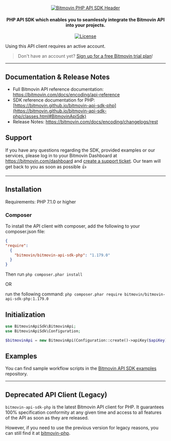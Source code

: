 <p align="center">
  <a href="https://www.bitmovin.com">
    <img alt="Bitmovin PHP API SDK Header" src="https://cdn.bitmovin.com/frontend/encoding/openapi-clients/readme-headers/ReadmeHeader_PHP.png" >
  </a>

  <h4 align="center">
    PHP API SDK which enables you to seamlessly integrate the Bitmovin API into your projects.
  </h4>

  <p align="center">
    <a href="LICENSE"><img src="https://img.shields.io/badge/License-MIT-yellow.svg" alt="License"></img></a>
  </p>
</p>

Using this API client requires an active account.

> Don't have an account yet? [Sign up for a free Bitmovin trial plan](https://dashboard.bitmovin.com/signup)!

---

## Documentation & Release Notes
+ Full Bitmovin API reference documentation: https://bitmovin.com/docs/encoding/api-reference
+ SDK reference documentation for PHP: [https://bitmovin.github.io/bitmovin-api-sdk-php](https://bitmovin.github.io/bitmovin-api-sdk-php/classes.html#BitmovinApiSdk)
+ Release Notes: https://bitmovin.com/docs/encoding/changelogs/rest

## Support
If you have any questions regarding the SDK, provided examples or our services, please log in to your Bitmovin Dashboard at https://bitmovin.com/dashboard and [create a support ticket](https://bitmovin.com/dashboard/support/cases/create?tab=encoding). Our team will get back to you as soon as possible :+1:

---

## Installation

Requirements: PHP 7.1.0 or higher

### Composer

To install the API client with composer, add the following to your composer.json file:

```json
{
"require":
  {
    "bitmovin/bitmovin-api-sdk-php": "1.179.0"
  }
}
```

Then run `php composer.phar install`

OR

run the following command: `php composer.phar require bitmovin/bitmovin-api-sdk-php:1.179.0`

## Initialization

```php
use BitmovinApiSdk\BitmovinApi;
use BitmovinApiSdk\Configuration;

$bitmovinApi = new BitmovinApi(Configuration::create()->apiKey($apiKey));
```

## Examples
You can find sample workflow scripts in the [Bitmovin API SDK examples](https://github.com/bitmovin/bitmovin-api-sdk-examples) repository.

---

## Deprecated API Client (Legacy)

`bitmovin-api-sdk-php` is the latest Bitmovin API client for PHP. It guarantees 100% specification conformity at any given time and access to all features of the API as soon as they are released. 

However, if you need to use the previous version for legacy reasons, you can still find it at [bitmovin-php](https://github.com/bitmovin/bitmovin-php).
